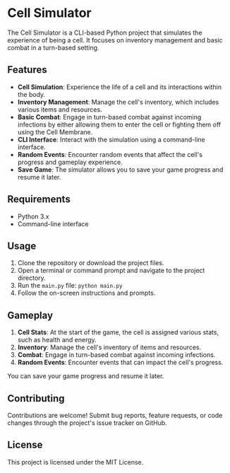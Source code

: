# Cell Simulator

The Cell Simulator is a CLI-based Python project that simulates the experience of being a cell. It focuses on inventory management and basic combat in a turn-based setting.

## Features

- **Cell Simulation**: Experience the life of a cell and its interactions within the body.
- **Inventory Management**: Manage the cell's inventory, which includes various items and resources.
- **Basic Combat**: Engage in turn-based combat against incoming infections by either allowing them to enter the cell or fighting them off using the Cell Membrane.
- **CLI Interface**: Interact with the simulation using a command-line interface.
- **Random Events**: Encounter random events that affect the cell's progress and gameplay experience.
- **Save Game**: The simulator allows you to save your game progress and resume it later.

## Requirements

- Python 3.x
- Command-line interface

## Usage

1. Clone the repository or download the project files.
2. Open a terminal or command prompt and navigate to the project directory.
3. Run the `main.py` file: `python main.py`
4. Follow the on-screen instructions and prompts.

## Gameplay

1. **Cell Stats**: At the start of the game, the cell is assigned various stats, such as health and energy.
2. **Inventory**: Manage the cell's inventory of items and resources.
3. **Combat**: Engage in turn-based combat against incoming infections.
4. **Random Events**: Encounter events that can impact the cell's progress.

You can save your game progress and resume it later.

## Contributing

Contributions are welcome! Submit bug reports, feature requests, or code changes through the project's issue tracker on GitHub.

## License

This project is licensed under the MIT License.
